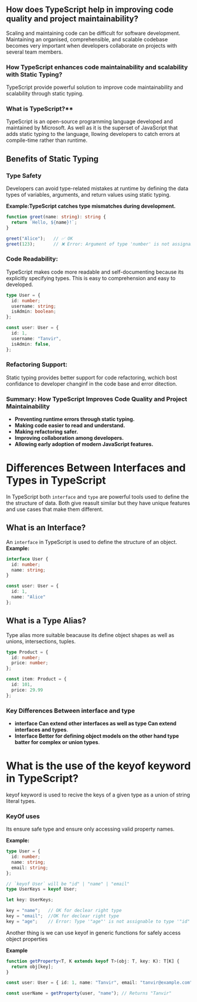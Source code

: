 ## How does TypeScript help in improving code quality and project maintainability?

Scaling and maintaining code can be difficult for software development. Maintaining an organised, comprehensible, and scalable codebase becomes very important when developers collaborate on projects with several team members.

### How TypeScript enhances code maintainability and scalability with Static Typing?

TypeScript provide powerful solution to improve code maintainability and scalability through static typing.

### What is TypeScript?**

TypeScript is an open-source programming language developed and maintained by Microsoft. As well as it is the superset of JavaScript that adds static typing to the language, llowing developers to catch errors at compile-time rather than runtime.

## Benefits of Static Typing

### Type Safety
Developers can avoid type-related mistakes at runtime by defining the data types of variables, arguments, and return values using static typing.

**Example:TypeScript catches type mismatches during development.**

```ts
function greet(name: string): string {
  return `Hello, ${name}!`;
}

greet("Alice");   // ✅ OK
greet(123);       // ❌ Error: Argument of type 'number' is not assignable to parameter of type 'string'.

```
### Code Readability:
TypeScript makes code more readable and self-documenting because its explicitly specifying types. This is easy to  comprehension and easy to developed.

```ts
type User = {
  id: number;
  username: string;
  isAdmin: boolean;
};

const user: User = {
  id: 1,
  username: "Tanvir",
  isAdmin: false,
};


```

### Refactoring Support:
Static typing provides better support for code refactoring, wchich bost confidance to developer changinf in the code base and error ditection.


### Summary: How TypeScript Improves Code Quality and Project Maintainability

- **Preventing runtime errors through static typing.**
- **Making code easier to read and understand.**
- **Making refactoring safer.**
- **Improving collaboration among developers.**
- **Allowing early adoption of modern JavaScript features.**





# Differences Between Interfaces and Types in TypeScript

In TypeScript both `interface` and `type` are powerful tools used to define the the structure of data. Both give reasult similar but they have unique features and use cases that make them different.

## What is an Interface?
An `interface` in TypeScript is used to define the structure of an object.
**Example:**
```ts
interface User {
  id: number;
  name: string;
}

const user: User = {
  id: 1,
  name: "Alice"
};
```

## What is a Type Alias?
Type alias more suitable beacause its define object shapes as well as unions, intersections, tuples.
```ts
type Product = {
  id: number;
  price: number;
};

const item: Product = {
  id: 101,
  price: 29.99
};
```
### Key Differences Between interface and type
- **interface Can extend other interfaces as well as type Can extend interfaces and types**.
- **Interface Better for defining object models on the other hand type batter for complex or union types**.


# What is the use of the keyof keyword in TypeScript?
keyof keyword is used to recive the keys of a given type as a union of string literal types.

### KeyOf uses 
Its ensure safe type and ensure only accessing valid property names.

**Example:**
```ts
type User = {
  id: number;
  name: string;
  email: string;
};

// `keyof User` will be "id" | "name" | "email"
type UserKeys = keyof User;

let key: UserKeys;

key = "name";   // OK for declear right type
key = "email";  //OK for declear right type
key = "age";    // Error: Type '"age"' is not assignable to type '"id" | "name" | "email"'

```

Another thing is we can use keyof in generic functions for safely access object properties

**Example**
```ts
function getProperty<T, K extends keyof T>(obj: T, key: K): T[K] {
  return obj[key];
}

const user: User = { id: 1, name: "Tanvir", email: "tanvir@example.com" };

const userName = getProperty(user, "name"); // Returns "Tanvir"

```





